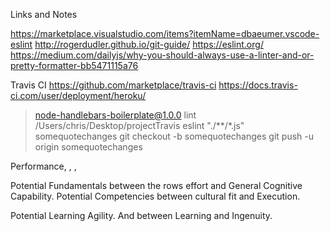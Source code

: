 Links and Notes

https://marketplace.visualstudio.com/items?itemName=dbaeumer.vscode-eslint
http://rogerdudler.github.io/git-guide/
https://eslint.org/
https://medium.com/dailyjs/why-you-should-always-use-a-linter-and-or-pretty-formatter-bb5471115a76

Travis CI
https://github.com/marketplace/travis-ci
https://docs.travis-ci.com/user/deployment/heroku/


> node-handlebars-boilerplate@1.0.0 lint /Users/chris/Desktop/projectTravis
> eslint "./**/*.js" somequotechanges
> git checkout -b somequotechanges
> git push -u origin somequotechanges 

 Performance, , , 

 Potential Fundamentals between the rows effort and General Cognitive Capability. 
 Potential Competencies between cultural fit and Execution. 

 
 Potential Learning Agility.  And between Learning and Ingenuity. 
